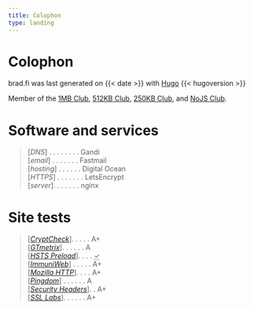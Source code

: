 ```yaml
---
title: Colophon
type: landing
---
```

# Colophon
brad.fi was last generated on {{< date >}} with [Hugo](https://gohugo.io/) {{< hugoversion >}}

Member of the [1MB Club](https://1mb.club), [512KB Club](https://512kb.club/), [250KB Club](https://250kb.club/), and [NoJS Club](https://nojs.club/).

# Software and services
> [*DNS*] . . . . . . . . Gandi\
> [*email*] . . . . . . . Fastmail\
> [*hosting*] . . . . . . Digital Ocean\
> [*HTTPS*] . . . . . . . LetsEncrypt\
> [*server*]. . . . . . . nginx

# Site tests
> [*[CryptCheck](https://tls.imirhil.fr/https/brad.fi)*]. . . . . A+\
> [*[GTmetrix](https://gtmetrix.com)*]. . . . . . A\
> [*[HSTS Preload](https://hstspreload.org/?domain=brad.fi)*]. . . . <abbr title="Pending">&check;</abbr>\
> [*[ImmuniWeb](https://www.immuniweb.com/ssl/brad.fi)*] . . . . . A+\
> [*[Mozilla HTTP](https://observatory.mozilla.org/analyze/brad.fi)*]. . . . A+\
> [*[Pingdom](https://tools.pingdom.com)*] . . . . . . A\
> [*[Security Headers](https://securityheaders.com/?followRedirects=on&hide=on&q=brad.fi)*]. . A+\
> [*[SSL Labs](https://www.ssllabs.com/ssltest/analyze.html?d=brad.fi&hideResults=on&latest)*]. . . . . . A+
